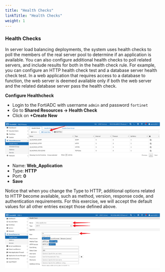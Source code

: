 ```yaml
---
title: "Health Checks"
linkTitle: "Health Checks"
weight: 1
---
```

### **Health Checks**

In server load balancing deployments, the system uses health checks to poll the members of the real server pool to determine if an application is available. You can also configure additional health checks to poll related servers, and include results for both in the health check rule. For example, you can configure an HTTP health check test and a database server health check test. In a web application that requires access to a database to function, the web server is deemed available only if both the web server and the related database server pass the health check.

**Configure Healthcheck**
- Login to the FortiADC with username ```admin``` and password ```fortinet```
- Go to **Shared Resources -> Health Check**
- Click on **+Create New**

![](fad-shared-resources.png)

- Name: **Web_Application**
- Type: **HTTP**
- Port: **0**
- **Save**

Notice that when you change the Type to HTTP, additional options related to HTTP become available, such as method, version, response code, and authentication requirements. For this exercise, we will accept the default values for all other entries except those defined above.

![](web-app-healthck.png)